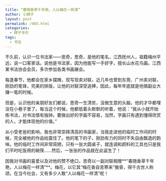 ```yaml
---
title: “春随香草千年艳，人以梅花一样清”
author: 小嫦子
layout: post
permalink: /465.html
categories:
  - 嫦子专栏
tags:
  - 书法
---
```

不久前，认识一位书法家——思奇，思奇，是他的笔名，江西抚州人，祖籍梅州平远，说一口客家话。说他是书法家，因为他能写一手好字，擅长山水花鸟画。江西某书法协会会员，多次参加各类书画展会。

每逢春节，他都会在家乡摆摊，现写现卖对联，近几年也曾到东莞、广州卖对联，刚劲的笔锋，完美的排版，让他的对联深受追捧，因此，每年年底就是他搞副业大赚一笔的时候。

但是，认识他的亲朋好友们都说，思奇一生清贫，没做生意的头脑，他的才华都埋没在小巷子里了。每当这个时候，他都低着头默默的听着，他说：“我从小就开始练书法，对书法情有独钟。要做出好的字画不容易，当然，字画只有遇到懂得欣赏的人，才能体现他的价值。”  


  
从小受老爸的影响，我也非常崇拜清高的书画家，当我走进他的临时工作间的时候，完全被他的作品给震住了。他的笔下的子，刚劲有力的同时不失自由飘逸的韵味。他的临时工作间非常简陋，只有一张大圆桌子，就连调和颜料的工具也只是我们平时吃饭用的碗筷……然后，一张张的作品就在此诞生了！

因我对书画的喜爱以及对他的赞不绝口，思奇以一副对联相赠**“春随香草千年艳，人以梅花一样清”**。梅花，以它其“梅花香自苦寒来”傲骨，得千古世人称颂。在当今社会，又有多少人敢“人以梅花一样清”呢！
